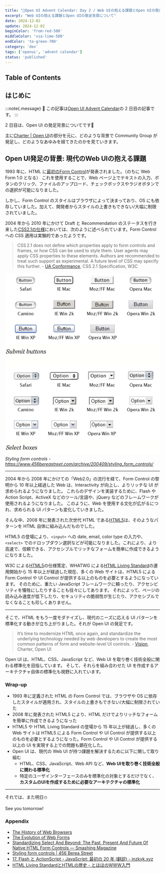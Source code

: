 ```yaml
---
title: "🎄Open UI Advent Calendar: Day 2 / Web UIの抱える課題とOpen UIの発足背景"
excerpt: "Web UIの抱える課題とOpen UIの発足背景について"
date: 2024-12-02
update: 2024-12-02
beginColor: 'from-red-500'
middleColor: 'via-lime-500'
endColor: 'to-green-700'
category: 'dev'
tags: ['openui', 'advent calendar']
status: 'published'
---
```

## Table of Contents

## はじめに

:::note{.message}
🎄 この記事は[Open UI Advent Calendar](https://adventar.org/calendars/10293)の 2 日目の記事です。
:::

2 日目は、Open UI の発足背景についてです🧤

主に[Charter | Open UI](https://open-ui.org/charter/)の部分を元に、どのような背景で Community Group が発足し、どのようなあゆみを経てきたのかを見ていきます。

## Open UI発足の背景: 現代のWeb UIの抱える課題

1993 年に、HTML に[最初のForm Control](https://www.w3.org/MarkUp/HTMLPlus/htmlplus_1.html)が発表されました。（のちに Web Form 1.0 となる）
これを使用することで、Web ページ上でテキストの入力、ボタンのクリック、ファイルのアップロード、チェックボックスやラジオボタンでの選択が可能になりました。

しかし、Form Control のスタイルはブラウザによって決まっており、OS にも依存していました。加えて、開発者からスタイルの上書きもできない/大幅に制限されていました。

2004 年から 2010 年にかけて Draft と Recommendation のステータスを行き来した[CSS2.1の仕様](https://www.w3.org/TR/CSS21/conform.html#q3.0)においては、次のように述べられています。Form Control への CSS 適用は実験的であったようです。

> CSS 2.1 does not define which properties apply to form controls and frames, or how CSS can be used to style them. User agents may apply CSS properties to these elements. Authors are recommended to treat such support as experimental. A future level of CSS may specify this further. - [UA Conformance](https://www.w3.org/TR/CSS21/conform.html#q3.0), CSS 2.1 Specification, W3C

![ブラウザ・OSの組み合わせで異なるForm Controlのスタイル](../../../../assets/images/different-styles-from-control.png)
*Styling form controls - <https://www.456bereastreet.com/archive/200409/styling_form_controls/>*

***

2004 年から 2008 年にかけての「Web2.0」の流行を経て、Form Control の黎明から 10 年以上経過した Web は、Interactivity が向上し、よりリッチな UI が求められるようになりました。
これらのデザインを実装するために、Flash や Action Script、ActiveX などのツール/言語や、jQuery などのフレームワークが使用されるようになりました。
このように、Web を使用する文化が広がるにつれ、求められる UI パターンも変化していきました。

そんな中、2008 年に発表された次世代 HTML である[HTML5](https://html.spec.whatwg.org/multipage/)は、そのようなパターンを HTML 自体に組み込んだものでした。

HTML5 の登場により、`<input>` への date, email, color type の入力や、`<select>` でのドロップダウン選択などが可能になりました。これにより、より高速で、信頼できる、アクセシブルでリッチなフォームを簡単に作成できるようになりました。

W3C による[HTML5](https://www.w3.org/TR/2011/WD-html5-20110405/)の仕様策定、WHATWG による[HTML Living Standard](https://html.spec.whatwg.org/)の運用開始から 15 年以上が経過した現在、多くの Web サイトは、HTML5 による Form Control や UI Control が提供する以上のものを必要とするようになっています。
そのために、重たい JavaScript フレームワークに頼ったり、アクセシビリティを犠牲にしたりすることも往々にしてあります。
それによって、ページの読み込み速度が低下したり、セキュリティの脆弱性が生じたり、アクセシブルでなくなることも珍しくありません。

***

そこで、HTML をもう一度モダナイズし、現代のニーズに応える UI パターンを標準化する動きが立ち上がりました。それが Open UI の発足です。

> It’s time to modernize HTML once again, and standardize the underlying technology needed by web developers to create the most common patterns of form and website-level UI controls. - [Vision](https://open-ui.org/charter/), Charter, Open UI

Open UI は、HTML、CSS、JavaScript など、Web UI を取り巻く技術全般に関わる標準化を目指しています。
そして、それらを組み合わせた UI を作成するアーキテクチャ自体の標準化も視野に入れています。

### Wrap-up

- 1993 年に定義された HTML の Form Control では、ブラウザや OS に依存したスタイルが適用され、スタイルの上書きもできない/大幅に制限されていた
- 2008 年に発表された HTML5 により、HTML だけでよりリッチなフォームを簡単に作成できるようになった
- HTML5 や HTML Living Standard の登場から 15 年以上が経過し、多くの Web サイトは HTML5 による Form Control や UI Control が提供する以上のものを必要とするようになった。Form Control や UI Control が提供する以上の UI を実現する上での問題も顕在化した。
- Open UI は、現代の Web UI が持つ課題を解決するために以下に関して取り組む
  - HTML、CSS、JavaScript、Web API など、**Web UIを取り巻く技術全般に関わる標準化**
  - 特定のユーザインターフェースのみを標準化の対象とするだけでなく、**カスタムのUIを作成するために必要なアーキテクチャの標準化**

***

それでは、また明日⛄

See you tomorrow!

### Appendix

- [The History of Web Browsers](https://www.mozilla.org/en-US/firefox/browsers/browser-history/)
- [The Evolution of Web Forms](https://ventureharbour.com/the-evolution-of-web-forms/)
- [Standardizing Select And Beyond: The Past, Present And Future Of Native HTML Form Controls — Smashing Magazine](https://www.smashingmagazine.com/2020/11/standardizing-select-native-html-form-controls/)
- [Styling form controls | 456 Berea Street](https://www.456bereastreet.com/archive/200409/styling_form_controls/)
- [17. Flash と ActionScript - JavaScript: 最初の 20 年 (翻訳) - inzkyk.xyz](https://inzkyk.xyz/js_20_years/failed_reformations/flash_and_actionscript/)
- [HTML Living StandardとHTMLの歴史 - とほほのWWW入門](https://www.tohoho-web.com/html/memo/htmlls.htm)
